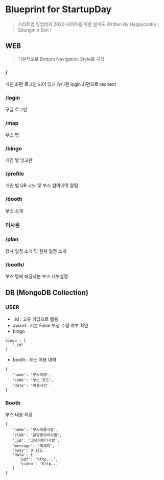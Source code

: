 
# Blueprint for StartupDay
> 스타트업 밋업데이 2020 사이트를 위한 설계도
> Written By Happycastle ( Soungmin Son )
## WEB
> 기본적으로 Bottom Navigation Style로 구성
### /
메인 화면 
로그인 되어 있지 않다면 login 화면으로 redirect
### /login
구글 로그인
### /map
부스 맵
### /bingo
개인 별 빙고판
### /profile
개인 별 QR 코드 및 부스 참여내역 알림
### /booth
부스 소개
### 미사용
### /plan
행사 일정 소개 및 현재 일정 소개
### /booth/<string>
부스 명에 해당하는 부스 세부설명
## DB (MongoDB Collection)
### USER
- _id : 고유 키값으로 활용
- award : 기본 False 보상 수령 여부 확인
- bingo
```
bingo : [
   '_id'
]
```
- booth : 부스 이용 내역
```
{
   'name': '부스이름',
   'code': '부스 코드',
   'date': '이용시간'
}
```
### Booth
부스 내용 저장
```
{
   'name': '부스이름시발',
   'club': '운영동아리시발',
   '_id': '고유아이디시발',
   'message': '메세지',
   'busy': 0|1|2,
   'data': {
      'pdf': 'http...',
      'video': 'http...'
   }
}
```